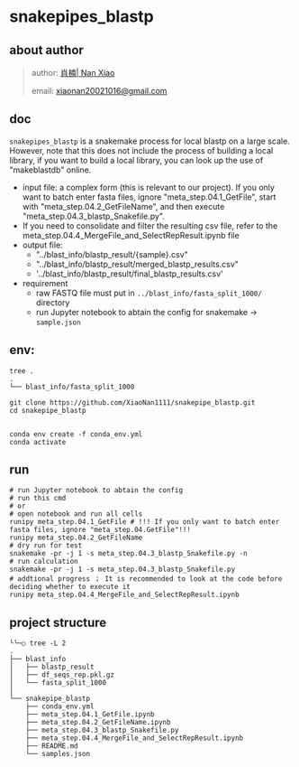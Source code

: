 # snakepipes_blastp
## about author

> author: [肖楠| Nan Xiao](https://github.com/XiaoNan1111)
>
> email: xiaonan20021016@gmail.com

## doc
`snakepipes_blastp` is a snakemake process for local blastp on a large scale. However, note that this does not include the process of building a local library, if you want to build a local library, you can look up the use of "makeblastdb" online. 

- input file: a complex form (this is relevant to our project). If you only want to batch enter fasta files, ignore "meta_step.04.1_GetFile", start with "meta_step.04.2_GetFileName", and then execute "meta_step.04.3_blastp_Snakefile.py".
- If you need to consolidate and filter the resulting csv file, refer to the meta_step.04.4_MergeFile_and_SelectRepResult.ipynb file
- output file:
    - "../blast_info/blastp_result/{sample}.csv"
    - "../blast_info/blastp_result/merged_blastp_results.csv"
    - '../blast_info/blastp_result/final_blastp_results.csv' 
- requirement
    - raw FASTQ file must put in `../blast_info/fasta_split_1000/` directory
    - run Jupyter notebook to abtain the config for snakemake -> `sample.json`


## env:
```
tree .
.
└── blast_info/fasta_split_1000

git clone https://github.com/XiaoNan1111/snakepipe_blastp.git
cd snakepipe_blastp


conda env create -f conda_env.yml
conda activate 
```
## run
```shell
# run Jupyter notebook to abtain the config
# run this cmd
# or
# open notebook and run all cells
runipy meta_step.04.1_GetFile # !!! If you only want to batch enter fasta files, ignore "meta_step.04.GetFile"!!!
runipy meta_step.04.2_GetFileName
# dry run for test
snakemake -pr -j 1 -s meta_step.04.3_blastp_Snakefile.py -n
# run calculation
snakemake -pr -j 1 -s meta_step.04.3_blastp_Snakefile.py
# addtional progress ； It is recommended to look at the code before deciding whether to execute it
runipy meta_step.04.4_MergeFile_and_SelectRepResult.ipynb
```


## project structure
```shell
╰╰─○ tree -L 2             
.
├── blast_info
│   ├── blastp_result
│   ├── df_seqs_rep.pkl.gz
│   └── fasta_split_1000
│
└── snakepipe_blastp
    ├── conda_env.yml
    ├── meta_step.04.1_GetFile.ipynb
    ├── meta_step.04.2_GetFileName.ipynb
    ├── meta_step.04.3_blastp_Snakefile.py
    ├── meta_step.04.4_MergeFile_and_SelectRepResult.ipynb
    ├── README.md
    └── samples.json
```


    